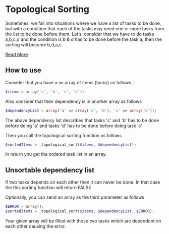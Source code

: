 # Topological Sorting

Sometimes, we fall into situations where we have a list of tasks to be done, but with a condition that each of the tasks may need one or more tasks from the list to be done before them. Let’s, consider that we have to do tasks a,b,c,d and the condition is b & d has to be done before the task a, then the sorting will become b,d,a,c. 

[Read More](https://www.onlineclassnotes.com/2016/03/sort-dependency-list-or-topological-sorting-in-php.html)

## How to use

Consider that you have a an array of items (tasks) as follows

```php
$items = array('a', 'b', 'c', 'd');
```

Also consider that their dependency is in another array as follows

```php
$dependencyList = array('a' => array('c', 'b'), 'c' => array('d'));
```

The above dependency list describes that tasks 'c' and 'b' has to be done before doing 'a' and tasks 'd' has to be done before doing task 'c'

Then you call the topological sorting function as follows

```php
$sortedItems = _topological_sort($items, $dependencyList);
```

In return you get the ordered task list in an array.

## Unsortable dependency list

If two tasks depends on each other then it can never be done. In that case the this sorting function will return FALSE

Optionally, you can send an array as the third parameter as follows

```php
$ERROR = array();
$sortedItems = _topological_sort($items, $dependencyList, $ERROR);
```

Your given array will be filled with those two tasks which are dependent on each other causing the error.
